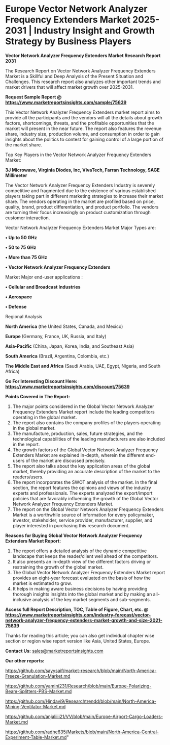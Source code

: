  # Europe Vector Network Analyzer Frequency Extenders Market 2025-2031 | Industry Insight and Growth Strategy by Business Players

<strong>Vector Network Analyzer Frequency Extenders Market Research Report 2031</strong>

The Research Report on Vector Network Analyzer Frequency Extenders Market is a Skillful and Deep Analysis of the Present Situation and Challenges. This research report also analyzes other important trends and market drivers that will affect market growth over 2025-2031.

<strong>Request Sample Report @ <a href=https://www.marketreportsinsights.com/sample/75639>https://www.marketreportsinsights.com/sample/75639</a></strong>

This Vector Network Analyzer Frequency Extenders market report aims to provide all the participants and the vendors will all the details about growth factors, shortcomings, threats, and the profitable opportunities that the market will present in the near future. The report also features the revenue share, industry size, production volume, and consumption in order to gain insights about the politics to contest for gaining control of a large portion of the market share.

Top Key Players in the Vector Network Analyzer Frequency Extenders Market:

<strong>3J Microwave, Virginia Diodes, Inc, VivaTech, Farran Technology, SAGE Millimeter</strong>

The Vector Network Analyzer Frequency Extenders Industry is severely competitive and fragmented due to the existence of various established players taking part in different marketing strategies to increase their market share. The vendors operating in the market are profiled based on price, quality, brand, product differentiation, and product portfolio. The vendors are turning their focus increasingly on product customization through customer interaction.

Vector Network Analyzer Frequency Extenders Market Major Types are:

<strong>• Up to 50 GHz

• 50 to 75 GHz

• More than 75 GHz

• Vector Network Analyzer Frequency Extenders</strong>

Market Major end-user applications :

<strong>• Cellular and Broadcast Industries

• Aerospace

• Defense</strong>

Regional Analysis

</u><strong><b>North America</b></strong> (the United States, Canada, and Mexico)

<strong><b>Europe </b></strong>(Germany, France, UK, Russia, and Italy)

<strong><b>Asia-Pacific</b></strong> (China, Japan, Korea, India, and Southeast Asia)

<strong><b>South America</b></strong> (Brazil, Argentina, Colombia, etc.)

<strong><b>The Middle East and Africa</b></strong> (Saudi Arabia, UAE, Egypt, Nigeria, and South Africa)

<strong>Go For Interesting Discount Here: <a href=https://www.marketreportsinsights.com/discount/75639>https://www.marketreportsinsights.com/discount/75639</a></strong>

<strong>Points Covered in The Report:</strong>
<ol>
  <li>The major points considered in the Global Vector Network Analyzer Frequency Extenders Market report include the leading competitors operating in the global market.</li>
  <li>The report also contains the company profiles of the players operating in the global market.</li>
  <li>The manufacture, production, sales, future strategies, and the technological capabilities of the leading manufacturers are also included in the report.</li>
  <li>The growth factors of the Global Vector Network Analyzer Frequency Extenders Market are explained in-depth, wherein the different end-users of the market are discussed precisely.</li>
  <li>The report also talks about the key application areas of the global market, thereby providing an accurate description of the market to the readers/users.</li>
  <li>The report incorporates the SWOT analysis of the market. In the final section, the report features the opinions and views of the industry experts and professionals. The experts analyzed the export/import policies that are favorably influencing the growth of the Global Vector Network Analyzer Frequency Extenders Market.</li>
  <li>The report on the Global Vector Network Analyzer Frequency Extenders Market is a worthwhile source of information for every policymaker, investor, stakeholder, service provider, manufacturer, supplier, and player interested in purchasing this research document.</li>
</ol>
<strong>Reasons for Buying Global Vector Network Analyzer Frequency Extenders Market Report:</strong>

<ol>
  <li>The report offers a detailed analysis of the dynamic competitive landscape that keeps the reader/client well ahead of the competitors.</li>
  <li>It also presents an in-depth view of the different factors driving or restraining the growth of the global market.</li>
  <li>The Global Vector Network Analyzer Frequency Extenders Market report provides an eight-year forecast evaluated on the basis of how the market is estimated to grow.</li>
  <li>It helps in making aware business decisions by having providing thorough insights insights into the global market and by making an all-inclusive analysis of the key market segments and sub-segments.</li>
</ol>
<strong>Access full Report Description, TOC, Table of Figure, Chart, etc. @ <a href=https://www.marketreportsinsights.com/industry-forecast/vector-network-analyzer-frequency-extenders-market-growth-and-size-2021-75639>https://www.marketreportsinsights.com/industry-forecast/vector-network-analyzer-frequency-extenders-market-growth-and-size-2021-75639</a></strong>


Thanks for reading this article; you can also get individual chapter wise section or region wise report version like Asia, United States, Europe.

<strong>Contact Us:</strong>
sales@marketreportsinsights.com

<strong>Our other reports:</strong>

<a href=https://github.com/sayysaif/market-research/blob/main/North-America-Freeze-Granulation-Market.md>https://github.com/sayysaif/market-research/blob/main/North-America-Freeze-Granulation-Market.md</a>

<a href=https://github.com/yamini231/Research/blob/main/Europe-Polarizing-Beam-Splitters-PBS-Market.md>https://github.com/yamini231/Research/blob/main/Europe-Polarizing-Beam-Splitters-PBS-Market.md</a>

<a href=https://github.com/Hindavi9/Researchtrendd/blob/main/North-America-Mining-Ventilator-Market.md>https://github.com/Hindavi9/Researchtrendd/blob/main/North-America-Mining-Ventilator-Market.md</a>

<a href=https://github.com/anjaliiii21/VV/blob/main/Europe-Airport-Cargo-Loaders-Market.md>https://github.com/anjaliiii21/VV/blob/main/Europe-Airport-Cargo-Loaders-Market.md</a>

<a href=https://github.com/radhe635/Markets/blob/main/North-America-Central-Experiment-Table-Market.md>https://github.com/radhe635/Markets/blob/main/North-America-Central-Experiment-Table-Market.md</a>"
